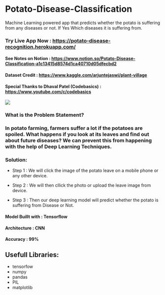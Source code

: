 # Potato-Disease-Classification
Machine Learning powered app that predicts whether the potato is suffering from any diseases or not. If Yes Which diseases it is suffering from.

### Try Live App Now : https://potato-disease-recognition.herokuapp.com/

#### See Notes on Notion : https://www.notion.so/Potato-Disease-Classification-a1c13415d8574d1ca40710d05dfecbd2
#### Dataset Credit : https://www.kaggle.com/arjuntejaswi/plant-village
#### Special Thanks to Dhaval Patel (Codebasics) : https://www.youtube.com/c/codebasics

<img src="https://i.ibb.co/FWsMZfT/potato-disease-recog.png" />

### **What is the Problem Statement?**
### In potato farming, farmers suffer a lot if the potatoes are spoiled. What happens if you look at its leaves and find out about future diseases? We can prevent this from happening with the help of Deep Learning Techniques. 

### **Solution:**
- Step 1 : We will click the image of the potato leave on a mobile phone or any other device.

- Step 2 : We will then cllick the photo or upload the leave image from device.

- Step 3 : Then our deep learning model will predict whether the potato is suffering from Disease or Not.

#### **Model Buillt with : Tensorflow** 
#### **Architecture : CNN**
#### **Accuracy : 99%**

## Usefull Libraries:
- tensorfow
- numpy
- pandas
- PIL
- matplotlib
